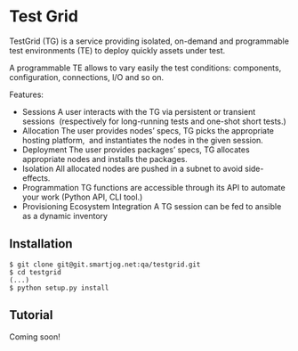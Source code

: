 Test Grid
=========

TestGrid (TG) is a service providing isolated, on-demand and programmable
test environments (TE) to deploy quickly assets under test.

A programmable TE allows to vary easily the test conditions: components,
configuration, connections, I/O and so on.

Features:

  * Sessions
    A user interacts with the TG via persistent or transient sessions     (respectively for long-running tests and one-shot short tests.)
  * Allocation
    The user provides nodes’ specs, TG picks the appropriate hosting platform,     and instantiates the nodes in the given session.
  * Deployment
    The user provides packages’ specs,
    TG allocates appropriate nodes and installs the packages.
  * Isolation
    All allocated nodes are pushed in a subnet to avoid side-effects.
  * Programmation
    TG functions are accessible through its API to automate your work
    (Python API, CLI tool.)
  * Provisioning Ecosystem Integration
    A TG session can be fed to ansible as a dynamic inventory

Installation
------------

	$ git clone git@git.smartjog.net:qa/testgrid.git
	$ cd testgrid
	(...)
	$ python setup.py install

Tutorial
--------

Coming soon!